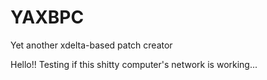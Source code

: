 # YAXBPC
Yet another xdelta-based patch creator

Hello!! Testing if this shitty computer's network is working...
